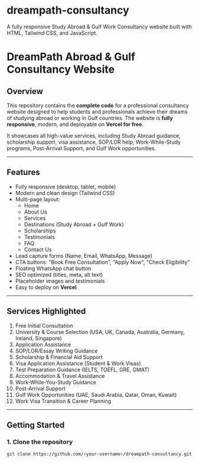 # dreampath-consultancy
A fully responsive Study Abroad &amp; Gulf Work Consultancy website built with HTML, Tailwind CSS, and JavaScript. 
# DreamPath Abroad & Gulf Consultancy Website

## Overview
This repository contains the **complete code** for a professional consultancy website designed to help students and professionals achieve their dreams of studying abroad or working in Gulf countries. The website is **fully responsive**, modern, and deployable on **Vercel for free**.

It showcases all high-value services, including Study Abroad guidance, scholarship support, visa assistance, SOP/LOR help, Work-While-Study programs, Post-Arrival Support, and Gulf Work opportunities.

---

## Features
- Fully responsive (desktop, tablet, mobile)
- Modern and clean design (Tailwind CSS)
- Multi-page layout:
  - Home
  - About Us
  - Services
  - Destinations (Study Abroad + Gulf Work)
  - Scholarships
  - Testimonials
  - FAQ
  - Contact Us
- Lead capture forms (Name, Email, WhatsApp, Message)
- CTA buttons: "Book Free Consultation", "Apply Now", "Check Eligibility"
- Floating WhatsApp chat button
- SEO optimized (titles, meta, alt text)
- Placeholder images and testimonials
- Easy to deploy on **Vercel**

---

## Services Highlighted
1. Free Initial Consultation
2. University & Course Selection (USA, UK, Canada, Australia, Germany, Ireland, Singapore)
3. Application Assistance
4. SOP/LOR/Essay Writing Guidance
5. Scholarship & Financial Aid Support
6. Visa Application Assistance (Student & Work Visas)
7. Test Preparation Guidance (IELTS, TOEFL, GRE, GMAT)
8. Accommodation & Travel Assistance
9. Work-While-You-Study Guidance
10. Post-Arrival Support
11. Gulf Work Opportunities (UAE, Saudi Arabia, Qatar, Oman, Kuwait)
12. Work Visa Transition & Career Planning

---

## Getting Started

### 1. Clone the repository
```bash
git clone https://github.com/<your-username>/dreampath-consultancy.git
